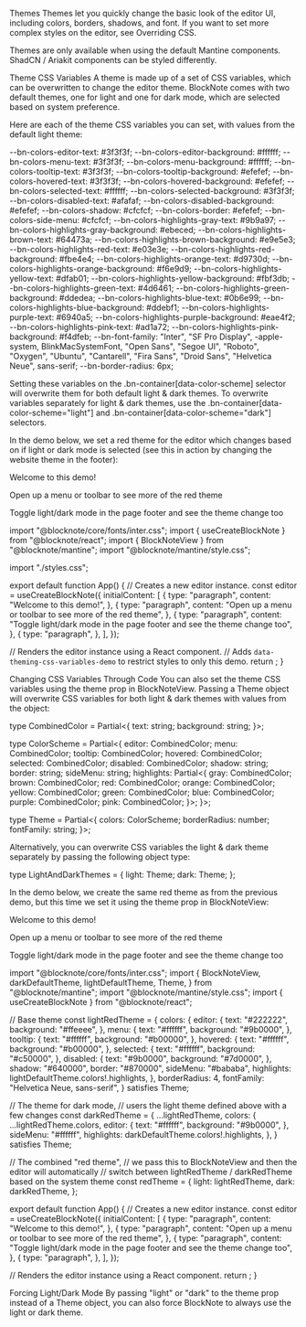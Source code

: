 Themes
Themes let you quickly change the basic look of the editor UI, including colors, borders, shadows, and font. If you want to set more complex styles on the editor, see Overriding CSS.

Themes are only available when using the default Mantine components. ShadCN / Ariakit components can be styled differently.

Theme CSS Variables
A theme is made up of a set of CSS variables, which can be overwritten to change the editor theme. BlockNote comes with two default themes, one for light and one for dark mode, which are selected based on system preference.

Here are each of the theme CSS variables you can set, with values from the default light theme:

--bn-colors-editor-text: #3f3f3f;
--bn-colors-editor-background: #ffffff;
--bn-colors-menu-text: #3f3f3f;
--bn-colors-menu-background: #ffffff;
--bn-colors-tooltip-text: #3f3f3f;
--bn-colors-tooltip-background: #efefef;
--bn-colors-hovered-text: #3f3f3f;
--bn-colors-hovered-background: #efefef;
--bn-colors-selected-text: #ffffff;
--bn-colors-selected-background: #3f3f3f;
--bn-colors-disabled-text: #afafaf;
--bn-colors-disabled-background: #efefef;
--bn-colors-shadow: #cfcfcf;
--bn-colors-border: #efefef;
--bn-colors-side-menu: #cfcfcf;
--bn-colors-highlights-gray-text: #9b9a97;
--bn-colors-highlights-gray-background: #ebeced;
--bn-colors-highlights-brown-text: #64473a;
--bn-colors-highlights-brown-background: #e9e5e3;
--bn-colors-highlights-red-text: #e03e3e;
--bn-colors-highlights-red-background: #fbe4e4;
--bn-colors-highlights-orange-text: #d9730d;
--bn-colors-highlights-orange-background: #f6e9d9;
--bn-colors-highlights-yellow-text: #dfab01;
--bn-colors-highlights-yellow-background: #fbf3db;
--bn-colors-highlights-green-text: #4d6461;
--bn-colors-highlights-green-background: #ddedea;
--bn-colors-highlights-blue-text: #0b6e99;
--bn-colors-highlights-blue-background: #ddebf1;
--bn-colors-highlights-purple-text: #6940a5;
--bn-colors-highlights-purple-background: #eae4f2;
--bn-colors-highlights-pink-text: #ad1a72;
--bn-colors-highlights-pink-background: #f4dfeb;
--bn-font-family: "Inter", "SF Pro Display", -apple-system, BlinkMacSystemFont, "Open Sans",
  "Segoe UI", "Roboto", "Oxygen", "Ubuntu", "Cantarell", "Fira Sans", "Droid Sans",
  "Helvetica Neue", sans-serif;
--bn-border-radius: 6px;

Setting these variables on the .bn-container[data-color-scheme] selector will overwrite them for both default light & dark themes. To overwrite variables separately for light & dark themes, use the .bn-container[data-color-scheme="light"] and .bn-container[data-color-scheme="dark"] selectors.

In the demo below, we set a red theme for the editor which changes based on if light or dark mode is selected (see this in action by changing the website theme in the footer):

Welcome to this demo!

Open up a menu or toolbar to see more of the red theme

Toggle light/dark mode in the page footer and see the theme change too



import "@blocknote/core/fonts/inter.css";
import { useCreateBlockNote } from "@blocknote/react";
import { BlockNoteView } from "@blocknote/mantine";
import "@blocknote/mantine/style.css";
 
import "./styles.css";
 
export default function App() {
  // Creates a new editor instance.
  const editor = useCreateBlockNote({
    initialContent: [
      {
        type: "paragraph",
        content: "Welcome to this demo!",
      },
      {
        type: "paragraph",
        content: "Open up a menu or toolbar to see more of the red theme",
      },
      {
        type: "paragraph",
        content:
          "Toggle light/dark mode in the page footer and see the theme change too",
      },
      {
        type: "paragraph",
      },
    ],
  });
 
  // Renders the editor instance using a React component.
  // Adds `data-theming-css-variables-demo` to restrict styles to only this demo.
  return <BlockNoteView editor={editor} data-theming-css-variables-demo />;
}
 

Changing CSS Variables Through Code
You can also set the theme CSS variables using the theme prop in BlockNoteView. Passing a Theme object will overwrite CSS variables for both light & dark themes with values from the object:

type CombinedColor = Partial<{
  text: string;
  background: string;
}>;
 
type ColorScheme = Partial<{
  editor: CombinedColor;
  menu: CombinedColor;
  tooltip: CombinedColor;
  hovered: CombinedColor;
  selected: CombinedColor;
  disabled: CombinedColor;
  shadow: string;
  border: string;
  sideMenu: string;
  highlights: Partial<{
    gray: CombinedColor;
    brown: CombinedColor;
    red: CombinedColor;
    orange: CombinedColor;
    yellow: CombinedColor;
    green: CombinedColor;
    blue: CombinedColor;
    purple: CombinedColor;
    pink: CombinedColor;
  }>;
}>;
 
type Theme = Partial<{
  colors: ColorScheme;
  borderRadius: number;
  fontFamily: string;
}>;

Alternatively, you can overwrite CSS variables the light & dark theme separately by passing the following object type:

type LightAndDarkThemes = {
  light: Theme;
  dark: Theme;
};

In the demo below, we create the same red theme as from the previous demo, but this time we set it using the theme prop in BlockNoteView:

Welcome to this demo!

Open up a menu or toolbar to see more of the red theme

Toggle light/dark mode in the page footer and see the theme change too



import "@blocknote/core/fonts/inter.css";
import {
  BlockNoteView,
  darkDefaultTheme,
  lightDefaultTheme,
  Theme,
} from "@blocknote/mantine";
import "@blocknote/mantine/style.css";
import { useCreateBlockNote } from "@blocknote/react";
 
// Base theme
const lightRedTheme = {
  colors: {
    editor: {
      text: "#222222",
      background: "#ffeeee",
    },
    menu: {
      text: "#ffffff",
      background: "#9b0000",
    },
    tooltip: {
      text: "#ffffff",
      background: "#b00000",
    },
    hovered: {
      text: "#ffffff",
      background: "#b00000",
    },
    selected: {
      text: "#ffffff",
      background: "#c50000",
    },
    disabled: {
      text: "#9b0000",
      background: "#7d0000",
    },
    shadow: "#640000",
    border: "#870000",
    sideMenu: "#bababa",
    highlights: lightDefaultTheme.colors!.highlights,
  },
  borderRadius: 4,
  fontFamily: "Helvetica Neue, sans-serif",
} satisfies Theme;
 
// The theme for dark mode,
// users the light theme defined above with a few changes
const darkRedTheme = {
  ...lightRedTheme,
  colors: {
    ...lightRedTheme.colors,
    editor: {
      text: "#ffffff",
      background: "#9b0000",
    },
    sideMenu: "#ffffff",
    highlights: darkDefaultTheme.colors!.highlights,
  },
} satisfies Theme;
 
// The combined "red theme",
// we pass this to BlockNoteView and then the editor will automatically
// switch between lightRedTheme / darkRedTheme based on the system theme
const redTheme = {
  light: lightRedTheme,
  dark: darkRedTheme,
};
 
export default function App() {
  // Creates a new editor instance.
  const editor = useCreateBlockNote({
    initialContent: [
      {
        type: "paragraph",
        content: "Welcome to this demo!",
      },
      {
        type: "paragraph",
        content: "Open up a menu or toolbar to see more of the red theme",
      },
      {
        type: "paragraph",
        content:
          "Toggle light/dark mode in the page footer and see the theme change too",
      },
      {
        type: "paragraph",
      },
    ],
  });
 
  // Renders the editor instance using a React component.
  return <BlockNoteView editor={editor} theme={redTheme} />;
}
 

Forcing Light/Dark Mode
By passing "light" or "dark" to the theme prop instead of a Theme object, you can also force BlockNote to always use the light or dark theme.